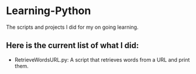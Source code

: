 # Learning-Python
The scripts and projects I did for my on going learning.

## Here is the current list of what I did:
- RetrieveWordsURL.py: A script that retrieves words from a URL and print them.
